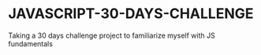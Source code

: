 # JAVASCRIPT-30-DAYS-CHALLENGE
 Taking a 30 days challenge project to familiarize myself with JS fundamentals
